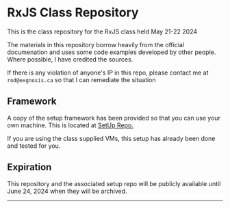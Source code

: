 # RxJS Class Repository

This is the class repository for the RxJS class held May 21-22 2024

The materials in this repository borrow heavily from the official documenation and uses some code examples developed by other people. Where possible, I have credited the sources.

If there is any violation of anyone's IP in this repo, please contact me at `rod@exgnosis.ca` so that I can remediate the situation

## Framework

A copy of the setup framework has been provided so that you can use your own machine. This is located at [SetUp Repo.](https://github.com/ExgnoRepos/2413-RxJS-Lab)

If you are using the class supplied VMs, this setup has already been done and tested for you.

## Expiration

This repository and the associated setup repo will be publicly available until June 24, 2024 when they will be archived.

--- 



